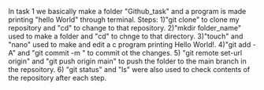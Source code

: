 In task 1 we basically make a folder "Github_task" and a program is made printing "hello World" through terminal.
Steps:
1)"git clone" to clone my repository and "cd" to change to that repository. 
2)"mkdir folder_name" used to make a folder and "cd" to chnge to that directory. 
3)"touch" and "nano" used to make and edit a c program printing Hello World!. 
4)"git add -A" and "git commit -m <message>" to commit ot the changes. 
5) "git remote set-url origin" and "git push origin main" to push the folder to the main branch in the repsoitory. 
6) "git status" and "ls" were also used to check contents of the repository after each step.
